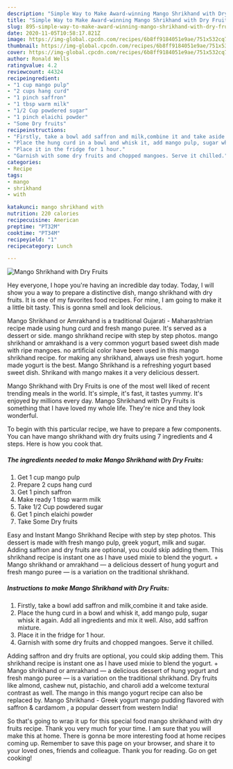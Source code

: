 ```yaml
---
description: "Simple Way to Make Award-winning Mango Shrikhand with Dry Fruits"
title: "Simple Way to Make Award-winning Mango Shrikhand with Dry Fruits"
slug: 895-simple-way-to-make-award-winning-mango-shrikhand-with-dry-fruits
date: 2020-11-05T10:58:17.821Z
image: https://img-global.cpcdn.com/recipes/6b8ff9184051e9ae/751x532cq70/mango-shrikhand-with-dry-fruits-recipe-main-photo.jpg
thumbnail: https://img-global.cpcdn.com/recipes/6b8ff9184051e9ae/751x532cq70/mango-shrikhand-with-dry-fruits-recipe-main-photo.jpg
cover: https://img-global.cpcdn.com/recipes/6b8ff9184051e9ae/751x532cq70/mango-shrikhand-with-dry-fruits-recipe-main-photo.jpg
author: Ronald Wells
ratingvalue: 4.2
reviewcount: 44324
recipeingredient:
- "1 cup mango pulp"
- "2 cups hang curd"
- "1 pinch saffron"
- "1 tbsp warm milk"
- "1/2 Cup powdered sugar"
- "1 pinch elaichi powder"
- "Some Dry fruits"
recipeinstructions:
- "Firstly, take a bowl add saffron and milk,combine it and take aside."
- "Place the hung curd in a bowl and whisk it, add mango pulp, sugar whisk it again. Add all ingredients and mix it well. Also, add saffron mixture."
- "Place it in the fridge for 1 hour."
- "Garnish with some dry fruits and chopped mangoes. Serve it chilled."
categories:
- Recipe
tags:
- mango
- shrikhand
- with

katakunci: mango shrikhand with 
nutrition: 220 calories
recipecuisine: American
preptime: "PT32M"
cooktime: "PT34M"
recipeyield: "1"
recipecategory: Lunch

---
```



![Mango Shrikhand with Dry Fruits](https://img-global.cpcdn.com/recipes/6b8ff9184051e9ae/751x532cq70/mango-shrikhand-with-dry-fruits-recipe-main-photo.jpg)

Hey everyone, I hope you're having an incredible day today. Today, I will show you a way to prepare a distinctive dish, mango shrikhand with dry fruits. It is one of my favorites food recipes. For mine, I am going to make it a little bit tasty. This is gonna smell and look delicious.

Mango Shrikhand or Amrakhand is a traditional Gujarati - Maharashtrian recipe made using hung curd and fresh mango puree. It&#39;s served as a dessert or side. mango shrikhand recipe with step by step photos. mango shrikhand or amrakhand is a very common yogurt based sweet dish made with ripe mangoes. no artificial color have been used in this mango shrikhand recipe. for making any shrikhand, always use fresh yogurt. home made yogurt is the best. Mango Shrikhand is a refreshing yogurt based sweet dish. Shrikand with mango makes it a very delicious dessert.

Mango Shrikhand with Dry Fruits is one of the most well liked of recent trending meals in the world. It's simple, it's fast, it tastes yummy. It's enjoyed by millions every day. Mango Shrikhand with Dry Fruits is something that I have loved my whole life. They're nice and they look wonderful.


To begin with this particular recipe, we have to prepare a few components. You can have mango shrikhand with dry fruits using 7 ingredients and 4 steps. Here is how you cook that.

<!--inarticleads1-->

##### The ingredients needed to make Mango Shrikhand with Dry Fruits:

1. Get 1 cup mango pulp
1. Prepare 2 cups hang curd
1. Get 1 pinch saffron
1. Make ready 1 tbsp warm milk
1. Take 1/2 Cup powdered sugar
1. Get 1 pinch elaichi powder
1. Take Some Dry fruits


Easy and Instant Mango Shrikhand Recipe with step by step photos. This dessert is made with fresh mango pulp, greek yogurt, milk and sugar. Adding saffron and dry fruits are optional, you could skip adding them. This shrikhand recipe is instant one as I have used mixie to blend the yogurt. + Mango shrikhand or amrakhand — a delicious dessert of hung yogurt and fresh mango puree — is a variation on the traditional shrikhand. 

<!--inarticleads2-->

##### Instructions to make Mango Shrikhand with Dry Fruits:

1. Firstly, take a bowl add saffron and milk,combine it and take aside.
1. Place the hung curd in a bowl and whisk it, add mango pulp, sugar whisk it again. Add all ingredients and mix it well. Also, add saffron mixture.
1. Place it in the fridge for 1 hour.
1. Garnish with some dry fruits and chopped mangoes. Serve it chilled.


Adding saffron and dry fruits are optional, you could skip adding them. This shrikhand recipe is instant one as I have used mixie to blend the yogurt. + Mango shrikhand or amrakhand — a delicious dessert of hung yogurt and fresh mango puree — is a variation on the traditional shrikhand. Dry fruits like almond, cashew nut, pistachio, and charoli add a welcome textural contrast as well. The mango in this mango yogurt recipe can also be replaced by. Mango Shrikhand - Greek yogurt mango pudding flavored with saffron &amp; cardamom , a popular dessert from western India! 

So that's going to wrap it up for this special food mango shrikhand with dry fruits recipe. Thank you very much for your time. I am sure that you will make this at home. There is gonna be more interesting food at home recipes coming up. Remember to save this page on your browser, and share it to your loved ones, friends and colleague. Thank you for reading. Go on get cooking!
